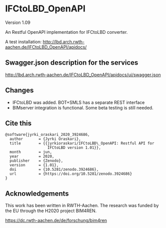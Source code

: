 # IFCtoLBD_OpenAPI
Version 1.09

An Restful OpenAPI implementation for IFCtoLBD converter.  

A test installation:
http://lbd.arch.rwth-aachen.de/IFCtoLBD_OpenAPI/apidocs/

## Swagger.json description for the services

http://lbd.arch.rwth-aachen.de/IFCtoLBD_OpenAPI/apidocs/ui/swagger.json

## Changes
- IFCtoLBD was added. BOT+SMLS has a separate REST interface 
- BIMserver integration is functional. Some beta testing is still needed.

## Cite this
```
@software{jyrki_oraskari_2020_3924686,
  author       = {Jyrki Oraskari},
  title        = {{jyrkioraskari/IFCtoLBD\_OpenAPI: Restful API for 
                   IFCtoLBD version 1.01}},
  month        = jun,
  year         = 2020,
  publisher    = {Zenodo},
  version      = {1.01},
  doi          = {10.5281/zenodo.3924686},
  url          = {https://doi.org/10.5281/zenodo.3924686}
}
```

## Acknowledgements
This work has been written in RWTH-Aachen. The research was funded by the EU through 
the H2020 project BIM4REN.

https://dc.rwth-aachen.de/de/forschung/bim4ren

